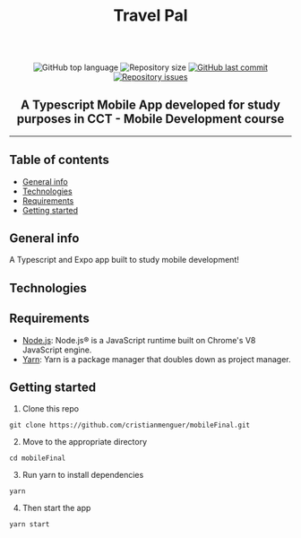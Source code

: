 <h1 align="center">Travel Pal</h1>
<br />
<br />

<p align="center">
  <img alt="GitHub top language" src="https://img.shields.io/github/languages/top/cristianmenguer/mobileFinal?color=red">

  <img alt="Repository size" src="https://img.shields.io/github/repo-size/cristianmenguer/mobileFinal?color=blue">

  <a href="https://github.com/cristianmenguer/mobileFinal/commits/master">
    <img alt="GitHub last commit" src="https://img.shields.io/github/last-commit/cristianmenguer/mobileFinal?color=orange">
  </a>

  <a href="https://github.com/cristianmenguer/mobileFinal/issues">
    <img alt="Repository issues" src="https://img.shields.io/github/issues/cristianmenguer/mobileFinal?color=green">
  </a>
</p>

<h2 align="center">A Typescript Mobile App developed for study purposes in CCT - Mobile Development course</h2>

<hr />

## Table of contents
* [General info](#general-info)
* [Technologies](#technologies)
* [Requirements](#requirements)
* [Getting started](#getting-started)

## General info

A Typescript and Expo app built to study mobile development!

## Technologies


## Requirements

- [Node.js](https://nodejs.org/): Node.js® is a JavaScript runtime built on Chrome's V8 JavaScript engine.
- [Yarn](https://yarnpkg.com/): Yarn is a package manager that doubles down as project manager.

## Getting started

1. Clone this repo
```
git clone https://github.com/cristianmenguer/mobileFinal.git
```

2. Move to the appropriate directory
```
cd mobileFinal
```

3. Run yarn to install dependencies
```
yarn
```

4. Then start the app
```
yarn start
```
